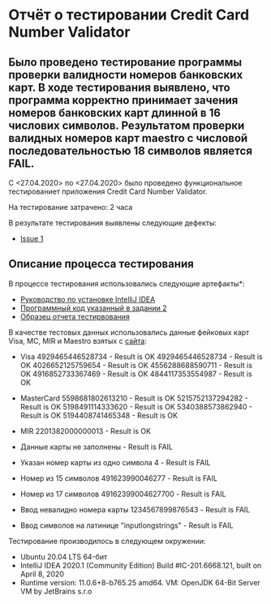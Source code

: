 # Отчёт о тестировании Credit Card Number Validator

## Было проведено тестирование программы проверки валидности номеров банковских карт. В ходе тестирования выявлено, что программа корректно принимает зачения номеров банковских карт длинной в 16 числових символов. Результатом проверки валидных номеров карт maestro с числовой последовательностью 18 символов является FAIL.

С <27.04.2020> по <27.04.2020> было проведено функциональное тестированиет приложения Credit Card Number Validator.

На тестирование затрачено: 2 часа

В результате тестирования выявлены следующие дефекты:
* [Issue 1](https://github.com/Dolmatov-vs/CC_Number_Validator/issues/1)

## Описание процесса тестирования

В процессе тестирования использовались следующие артефакты*:
* [Руководство по установке IntelliJ IDEA](https://github.com/netology-code/javaqa-homeworks/blob/master/intro/idea.md)
* [Программный код указанный в задании 2](https://github.com/netology-code/javaqa-homeworks/tree/master/intro)
* [Образец отчета тестирвования](https://github.com/netology-code/javaqa-homeworks/blob/master/intro/report.md)

В качестве тестовых данных использовались данные фейковых карт Visa, MC, MIR и Maestro взятых с [сайта](https://names.igopaygo.com/ru/%D0%9A%D1%80%D0%B5%D0%B4%D0%B8%D1%82%D0%BD%D1%8B%D0%B5-%D0%BA%D0%B0%D1%80%D1%82%D1%8B):
* Visa 
4929465446528734 - Result is OK
4929465446528734 - Result is OK
4026652125759654 - Result is OK
4556288688590711 - Result is OK
4916852733367469 - Result is OK
4844117353554987 - Result is OK

* MasterCard 
5598681802613210 - Result is OK
5215752137294282 - Result is OK
5198491114333620 - Result is OK
5340388573862940 - Result is OK
5194408741465348 - Result is OK

* MIR 2201382000000013 - Result is OK
* Данные карты не заполнены - Result is FAIL
* Указан номер карты из одно символа 4 - Result is FAIL
* Номер из 15 символов 491623990046277 - Result is FAIL
* Номер из 17 символов 49162399004627700 - Result is FAIL
* Ввод невалидно номера карты 1234567899876543 -  Result is FAIL
* Ввод символов на латинице "inputlongstrings" - Result is FAIL

Тестирование производилось в следующем окружении:
* Ubuntu 20.04 LTS 64-бит
* IntelliJ IDEA 2020.1 (Community Edition) Build #IC-201.6668.121, built on April 8, 2020
* Runtime version: 11.0.6+8-b765.25 amd64. VM: OpenJDK 64-Bit Server VM by JetBrains s.r.o